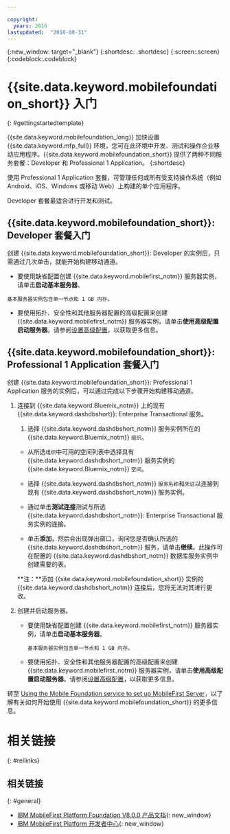 ```yaml
---

copyright:
  years: 2016
lastupdated:  "2016-08-31"
---
```


{:new_window: target="_blank"}
{:shortdesc: .shortdesc}
{:screen:.screen}
{:codeblock:.codeblock}

# {{site.data.keyword.mobilefoundation_short}} 入门
{: #gettingstartedtemplate}

<!--Last updated: 31 August 2016
{: .last-updated}-->

{{site.data.keyword.mobilefoundation_long}} 加快设置 {{site.data.keyword.mfp_full}} 环境，您可在此环境中开发、测试和操作企业移动应用程序。{{site.data.keyword.mobilefoundation_short}} 提供了两种不同服务套餐：Developer 和 Professional 1 Application。
{:shortdesc}

<!-- The Professional 1 Application plan allows the {{site.data.keyword.mobilefoundation_short}} server to be deployed on a scalable container group.--> 使用 Professional 1 Application 套餐，可管理任何或所有受支持操作系统（例如 Android、iOS、Windows 或移动 Web）上构建的单个应用程序。
Developer 套餐<!-- does not support {{site.data.keyword.mobilefoundation_short}} deployment on a container group with more than 1 node. This plan -->最适合进行开发和测试。

## {{site.data.keyword.mobilefoundation_short}}: Developer 套餐入门

创建 {{site.data.keyword.mobilefoundation_short}}: Developer 的实例后，只需通过几次单击，就能开始构建移动通道。

*	要使用缺省配置创建 {{site.data.keyword.mobilefirst_notm}} 服务器实例，请单击**启动基本服务器**。

  `基本服务器实例包含单一节点和 1 GB 内存。`

* 要使用拓扑、安全性和其他服务器配置的高级配置来创建 {{site.data.keyword.mobilefirst_notm}} 服务器实例，请单击**使用高级配置启动服务器**。请参阅[设置高级配置](c_using_mfs_p1.html#using_mfs_advanced_p1)，以获取更多信息。

## {{site.data.keyword.mobilefoundation_short}}: Professional 1 Application 套餐入门

创建 {{site.data.keyword.mobilefoundation_short}}: Professional 1 Application 服务的实例后，可以通过完成以下步骤开始构建移动通道。

1.  连接到 {{site.data.keyword.Bluemix_notm}} 上的现有 {{site.data.keyword.dashdbshort}}: Enterprise Transactional 服务。

    1.  选择 {{site.data.keyword.dashdbshort_notm}} 服务实例所在的 {{site.data.keyword.Bluemix_notm}} `组织`。

    + 从所选`组织`中可用的空间列表中选择具有 {{site.data.keyword.dashdbshort_notm}} 服务实例的 {{site.data.keyword.Bluemix_notm}} `空间`。

    + 选择 {{site.data.keyword.dashdbshort_notm}} `服务名称`和`凭证`以连接到现有 {{site.data.keyword.dashdbshort_notm}} 服务实例。

    + 通过单击**测试连接**测试与所选 {{site.data.keyword.dashdbshort_notm}}: Enterprise Transactional 服务实例的连接。

    + 单击**添加**，然后会出现弹出窗口，询问您是否确认所选的 {{site.data.keyword.dashdbshort_notm}} 服务，请单击**继续**。此操作可在配置的 {{site.data.keyword.dashdbshort_notm}} 数据库服务实例中创建需要的表。

    **注：**添加 {{site.data.keyword.mobilefoundation_short}} 实例的 {{site.data.keyword.dashdbshort_notm}} 连接后，您将无法对其进行更改。

2.  创建并启动服务器。

    * 要使用缺省配置创建 {{site.data.keyword.mobilefirst_notm}} 服务器实例，请单击**启动基本服务器**。

      `基本服务器实例包含单一节点和 1 GB 内存。`

    * 要使用拓扑、安全性和其他服务器配置的高级配置来创建 {{site.data.keyword.mobilefirst_notm}} 服务器实例，请单击**使用高级配置启动服务器**。请参阅[设置高级配置](c_using_mfs_p2.html#using_mfs_advanced_p2)，以获取更多信息。

转至 [Using the Mobile Foundation service to set up MobileFirst Server<!-- on IBM Containers-->](https://mobilefirstplatform.ibmcloud.com/tutorials/en/foundation/8.0/bluemix/using-mobile-foundation/)，以了解有关如何开始使用 {{site.data.keyword.mobilefoundation_short}} 的更多信息。


# 相关链接
{: #rellinks}

## 相关链接
{: #general}

*	[IBM MobileFirst Platform Foundation V8.0.0 产品文档](https://www.ibm.com/support/knowledgecenter/SSHS8R_8.0.0/wl_welcome.html){: new_window}
*	[IBM MobileFirst Platform 开发者中心](https://mobilefirstplatform.ibmcloud.com){: new_window}
